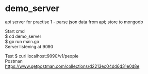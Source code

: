 # demo_server
api server for practise 1 - parse json data from api; store to mongodb <br>

Start cmd  
$ cd demo_server  
$ go run main.go   
 Server listening at 9090

Test
$ curl localhost:9090/v1/people  
Postman  
https://www.getpostman.com/collections/d2213ec04dd6d31e0d8e
